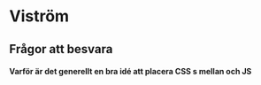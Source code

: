 # Viström

## Frågor att besvara

#### Varför är det generellt en bra idé att placera CSS <link>s mellan <head></head> och JS <script>s precis innan </body>? Känner du till några undantag?

#### Beskriv skillnaderna mellan en cookie, sessionStorage och localStorage.

#### Kan du förklara skillnaden mellan att koda en webbplats för att vara responsiv i jämförelse
med att använda en mobile-first-strategi?

#### Om du vill kolla hur en viss funktions (t.ex. CSS Flexible Box Layout) stöd ser ut i olika
webbläsare, vilken tjänst använder du?

#### När det kommer till styling med CSS så ska du inte använda ID’n som selektorer. Redogör
gärna varför, och varför det är bättre att använda klasser istället.

#### Vissa bildfiler är i “fel” filformat. Byt gärna filformat till det du anser är bäst samt redogör
varför.
